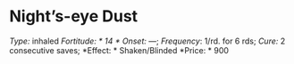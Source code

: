 ﻿---
name: Night’s-eye Dust
type: inhaled
fortitude: 14
onset: —
frequency: 1/rd. for 6 rds
effect:
  "Shaken/Blinded"
cure: 2 consecutive saves
price: 900
---

# Night’s-eye Dust
 *Type:* inhaled
*Fortitude: * 14 * Onset:* —;  *Frequency*: 1/rd. for 6 rds;  *Cure:* 2 consecutive saves; 
*Effect: * Shaken/Blinded
*Price: * 900